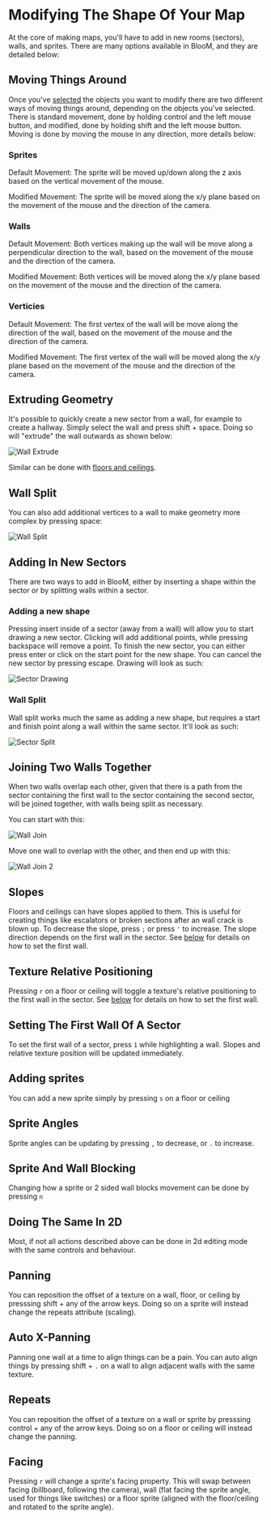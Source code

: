 # Modifying The Shape Of Your Map

At the core of making maps, you'll have to add in new rooms (sectors), walls, and sprites. There are many options available in BlooM, and they are detailed below:

## Moving Things Around

Once you've [selected](NAVIGATION.md###selecting-objects-in-3d) the objects you want to modify there are two different ways of moving things around, depending on the objects you've selected. There is standard movement, done by holding control and the left mouse button, and modified, done by holding shift and the left mouse button. Moving is done by moving the mouse in any direction, more details below:

### Sprites

Default Movement: The sprite will be moved up/down along the z axis based on the vertical movement of the mouse.

Modified Movement: The sprite will be moved along the x/y plane based on the movement of the mouse and the direction of the camera.

### Walls

Default Movement: Both vertices making up the wall will be move along a perpendicular direction to the wall, based on the movement of the mouse and the direction of the camera.

Modified Movement: Both vertices will be moved along the x/y plane based on the movement of the mouse and the direction of the camera.

### Verticies

Default Movement: The first vertex of the wall will be move along the direction of the wall, based on the movement of the mouse and the direction of the camera.

Modified Movement: The first vertex of the wall will be moved along the x/y plane based on the movement of the mouse and the direction of the camera.

## Extruding Geometry

It's possible to quickly create a new sector from a wall, for example to create a hallway. Simply select the wall and press shift + space. Doing so will "extrude" the wall outwards as shown below:

![Wall Extrude](map_geometry/extrude_wall.png)

Similar can be done with [floors and ceilings](ROR.md).

## Wall Split

You can also add additional vertices to a wall to make geometry more complex by pressing space:

![Wall Split](map_geometry/wall_split.png)

## Adding In New Sectors

There are two ways to add in BlooM, either by inserting a shape within the sector or by splitting walls within a sector.

### Adding a new shape

Pressing insert inside of a sector (away from a wall) will allow you to start drawing a new sector. Clicking will add additional points, while pressing backspace will remove a point. To finish the new sector, you can either press enter or click on the start point for the new shape. You can cancel the new sector by pressing escape. Drawing will look as such:

![Sector Drawing](map_geometry/sector_insert.png)


### Wall Split

Wall split works much the same as adding a new shape, but requires a start and finish point along a wall within the same sector. It'll look as such:

![Sector Split](map_geometry/sector_split.png)

## Joining Two Walls Together

When two walls overlap each other, given that there is a path from the sector containing the first wall to the sector containing the second sector, will be joined together, with walls being split as necessary.

You can start with this:

![Wall Join](map_geometry/wall_join.png)

Move one wall to overlap with the other, and then end up with this:

![Wall Join 2](map_geometry/wall_join_2.png)

## Slopes

Floors and ceilings can have slopes applied to them. This is useful for creating things like escalators or broken sections after an wall crack is blown up. To decrease the slope, press `;` or press `'` to increase. The slope direction depends on the first wall in the sector. See [below](##setting-the-first-wall-of-a-sector) for details on how to set the first wall.

## Texture Relative Positioning

Pressing `r` on a floor or ceiling will toggle a texture's relative positioning to the first wall in the sector. See [below](##setting-the-first-wall-of-a-sector) for details on how to set the first wall.

## Setting The First Wall Of A Sector

To set the first wall of a sector, press `1` while highlighting a wall. Slopes and relative texture position will be updated immediately.

## Adding sprites

You can add a new sprite simply by pressing `s` on a floor or ceiling

## Sprite Angles

Sprite angles can be updating by pressing `,` to decrease, or `.` to increase.

## Sprite And Wall Blocking

Changing how a sprite or 2 sided wall blocks movement can be done by pressing `n`

## Doing The Same In 2D

Most, if not all actions described above can be done in 2d editing mode with the same controls and behaviour.

## Panning

You can reposition the offset of a texture on a wall, floor, or ceiling by presssing shift + any of the arrow keys. Doing so on a sprite will instead change the repeats attribute (scaling).

## Auto X-Panning

Panning one wall at a time to align things can be a pain. You can auto align things by pressing shift + `.` on a wall to align adjacent walls with the same texture.

## Repeats

You can reposition the offset of a texture on a wall or sprite by presssing control + any of the arrow keys. Doing so on a floor or ceiling will instead change the panning.

## Facing

Pressing `r` will change a sprite's facing property. This will swap between facing (billboard, following the camera), wall (flat facing the sprite angle, used for things like switches) or a floor sprite (aligned with the floor/ceiling and rotated to the sprite angle).